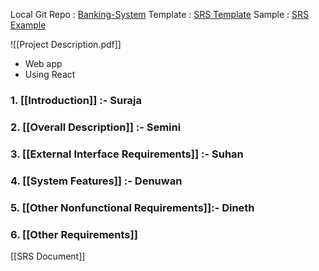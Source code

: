 Local Git Repo : [Banking-System](file:///E:%5CAcademics%5CSEM%203%5CCS3043-Database%20Systems%5CProject%5CBanking-System)
Template : [SRS Template](file:///E:%5CAcademics%5CSEM%203%5CCS3043-Database%20Systems%5CProject%5Csrs_template-ieee.doc)
Sample : [SRS Example](file:///E:%5CAcademics%5CSEM%203%5CCS3043-Database%20Systems%5CProject%5CSRSExample-webapp.doc)

![[Project Description.pdf]]
- Web app
- Using React
### 1. [[Introduction]] :- Suraja
### 2. [[Overall Description]] :- Semini
### 3. [[External Interface Requirements]] :- Suhan
### 4. [[System Features]] :- Denuwan
### 5. [[Other Nonfunctional Requirements]]:- Dineth
### 6. [[Other Requirements]]
[[SRS Document]]

